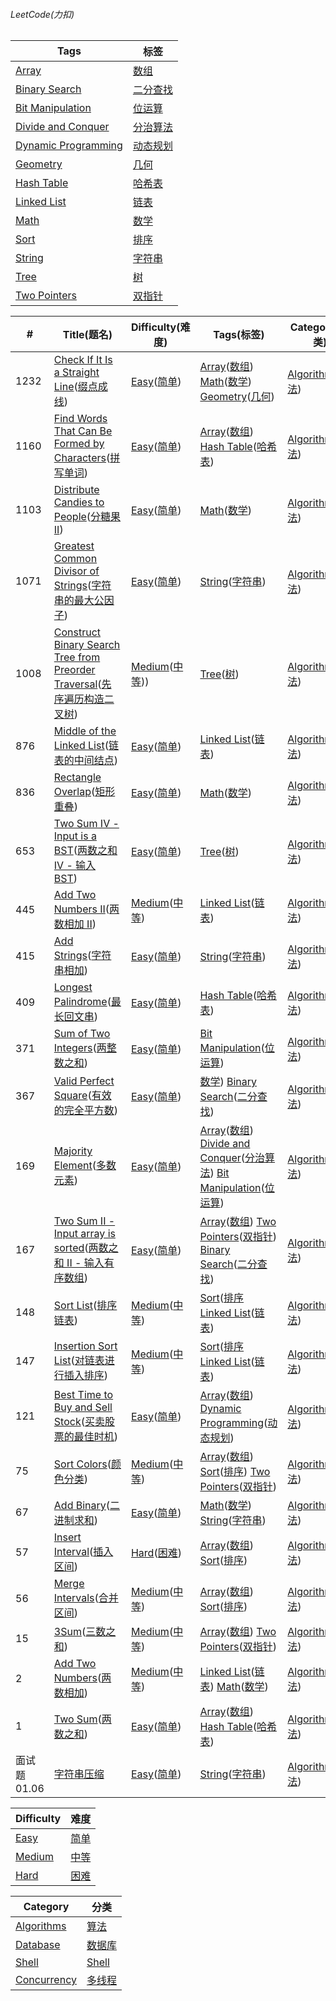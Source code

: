 ###### LeetCode(力扣)

Tags|标签
---|---
[Array](https://leetcode.com/problemset/all/?topicSlugs=array)|[数组](https://leetcode-cn.com/problemset/all/?topicSlugs=array)
[Binary Search](https://leetcode.com/problemset/all/?topicSlugs=binary-search)|[二分查找](https://leetcode-cn.com/problemset/all/?topicSlugs=binary-search)
[Bit Manipulation](https://leetcode.com/problemset/all/?topicSlugs=bit-manipulation)|[位运算](https://leetcode-cn.com/problemset/all/?topicSlugs=bit-manipulation)
[Divide and Conquer](https://leetcode.com/problemset/all/?topicSlugs=divide-and-conquer)|[分治算法](https://leetcode-cn.com/problemset/all/?topicSlugs=divide-and-conquer)
[Dynamic Programming](https://leetcode.com/problemset/all/?topicSlugs=dynamic-programming)|[动态规划](https://leetcode-cn.com/problemset/all/?topicSlugs=dynamic-programming)
[Geometry](https://leetcode.com/problemset/all/?topicSlugs=geometry)|[几何](https://leetcode-cn.com/problemset/all/?topicSlugs=geometry)
[Hash Table](https://leetcode.com/problemset/all/?topicSlugs=hash-table)|[哈希表](https://leetcode-cn.com/problemset/all/?topicSlugs=hash-table)
[Linked List](https://leetcode.com/problemset/all/?topicSlugs=linked-list)|[链表](https://leetcode-cn.com/problemset/all/?topicSlugs=linked-list)
[Math](https://leetcode.com/problemset/all/?topicSlugs=math)|[数学](https://leetcode-cn.com/problemset/all/?topicSlugs=math)
[Sort](https://leetcode.com/problemset/all/?topicSlugs=sort)|[排序](https://leetcode-cn.com/problemset/all/?topicSlugs=sort)
[String](https://leetcode.com/problemset/all/?topicSlugs=string)|[字符串](https://leetcode-cn.com/problemset/all/?topicSlugs=string)
[Tree](https://leetcode.com/problemset/all/?topicSlugs=tree)|[树](https://leetcode-cn.com/problemset/all/?topicSlugs=tree)
[Two Pointers](https://leetcode.com/problemset/all/?topicSlugs=two-pointers)|[双指针](https://leetcode-cn.com/problemset/all/?topicSlugs=two-pointers)


\#|Title(题名)|Difficulty(难度)|Tags(标签)|Category(分类)|Solution
---|---|---|---|---|---
1232|[Check If It Is a Straight Line](https://leetcode.com/problems/check-if-it-is-a-straight-line/)([缀点成线](https://leetcode-cn.com/problems/check-if-it-is-a-straight-line/))|[Easy](https://leetcode.com/problemset/all/?difficulty=Easy)([简单](https://leetcode-cn.com/problemset/all/?difficulty=%E7%AE%80%E5%8D%95))|[Array](https://leetcode.com/tag/array)([数组](https://leetcode-cn.com/tag/array)) [Math](https://leetcode.com/tag/math)([数学](https://leetcode-cn.com/tag/math)) [Geometry](https://leetcode.com/tag/geometry)([几何](https://leetcode-cn.com/tag/geometry))|[Algorithms](https://leetcode.com/problemset/algorithms/)([算法](https://leetcode-cn.com/problemset/algorithms/))|[Java](src/test/java/com/github/fxygr/leetcode/CheckIfItIsAStraightLineTest.java)
1160|[Find Words That Can Be Formed by Characters](https://leetcode.com/problems/find-words-that-can-be-formed-by-characters/)([拼写单词](https://leetcode-cn.com/problems/find-words-that-can-be-formed-by-characters/))|[Easy](https://leetcode.com/problemset/all/?difficulty=Easy)([简单](https://leetcode-cn.com/problemset/all/?difficulty=%E7%AE%80%E5%8D%95))|[Array](https://leetcode.com/tag/array)([数组](https://leetcode-cn.com/tag/array)) [Hash Table](https://leetcode.com/tag/hash-table)([哈希表](https://leetcode-cn.com/tag/hash-table))|[Algorithms](https://leetcode.com/problemset/algorithms/)([算法](https://leetcode-cn.com/problemset/algorithms/))|[Java](src/test/java/com/github/fxygr/leetcode/FindWordsThatCanBeFormedByCharactersTest.java)
1103|[Distribute Candies to People](https://leetcode.com/problems/distribute-candies-to-people/)([分糖果 II](https://leetcode-cn.com/problems/distribute-candies-to-people/))|[Easy](https://leetcode.com/problemset/all/?difficulty=Easy)([简单](https://leetcode-cn.com/problemset/all/?difficulty=%E7%AE%80%E5%8D%95))|[Math](https://leetcode.com/tag/math)([数学](https://leetcode-cn.com/tag/math))|[Algorithms](https://leetcode.com/problemset/algorithms/)([算法](https://leetcode-cn.com/problemset/algorithms/))|[Java](src/test/java/com/github/fxygr/leetcode/DistributeCandiesToPeopleTest.java)
1071|[Greatest Common Divisor of Strings](https://leetcode.com/problems/greatest-common-divisor-of-strings/)([字符串的最大公因子](https://leetcode-cn.com/problems/greatest-common-divisor-of-strings/))|[Easy](https://leetcode.com/problemset/all/?difficulty=Easy)([简单](https://leetcode-cn.com/problemset/all/?difficulty=%E7%AE%80%E5%8D%95))|[String](https://leetcode.com/tag/string)([字符串](https://leetcode-cn.com/tag/string))|[Algorithms](https://leetcode.com/problemset/algorithms/)([算法](https://leetcode-cn.com/problemset/algorithms/))|[Java](src/test/java/com/github/fxygr/leetcode/GreatestCommonDivisorOfStringsTest.java)
1008|[Construct Binary Search Tree from Preorder Traversal](https://leetcode.com/problems/construct-binary-search-tree-from-preorder-traversal/)([先序遍历构造二叉树](https://leetcode-cn.com/problems/construct-binary-search-tree-from-preorder-traversal/))|[Medium](https://leetcode.com/problemset/all/?difficulty=Medium)([中等](https://leetcode-cn.com/problemset/all/?difficulty=%E4%B8%AD%E7%AD%89)))|[Tree](https://leetcode.com/tag/tree)([树](https://leetcode-cn.com/tag/tree))|[Algorithms](https://leetcode.com/problemset/algorithms/)([算法](https://leetcode-cn.com/problemset/algorithms/))|[Java](src/test/java/com/github/fxygr/leetcode/ConstructBinarySearchTreeFromPreorderTraversalTest.java)
876|[Middle of the Linked List](https://leetcode.com/problems/middle-of-the-linked-list/)([链表的中间结点](https://leetcode-cn.com/problems/middle-of-the-linked-list/))|[Easy](https://leetcode.com/problemset/all/?difficulty=Easy)([简单](https://leetcode-cn.com/problemset/all/?difficulty=%E7%AE%80%E5%8D%95))|[Linked List](https://leetcode.com/tag/linked-list)([链表](https://leetcode-cn.com/tag/linked-list))|[Algorithms](https://leetcode.com/problemset/algorithms/)([算法](https://leetcode-cn.com/problemset/algorithms/))|[Java](src/test/java/com/github/fxygr/leetcode/MiddleOfTheLinkedListTest.java)
836|[Rectangle Overlap](https://leetcode.com/problems/rectangle-overlap/)([矩形重叠](https://leetcode-cn.com/problems/rectangle-overlap/))|[Easy](https://leetcode.com/problemset/all/?difficulty=Easy)([简单](https://leetcode-cn.com/problemset/all/?difficulty=%E7%AE%80%E5%8D%95))|[Math](https://leetcode.com/tag/math)([数学](https://leetcode-cn.com/tag/math))|[Algorithms](https://leetcode.com/problemset/algorithms/)([算法](https://leetcode-cn.com/problemset/algorithms/))|[Java](src/test/java/com/github/fxygr/leetcode/RectangleOverlapTest.java)
653|[Two Sum IV - Input is a BST](https://leetcode.com/problems/two-sum-iv-input-is-a-bst/)([两数之和 IV - 输入 BST](https://leetcode-cn.com/problems/two-sum-iv-input-is-a-bst/))|[Easy](https://leetcode.com/problemset/all/?difficulty=Easy)([简单](https://leetcode-cn.com/problemset/all/?difficulty=%E7%AE%80%E5%8D%95))|[Tree](https://leetcode.com/tag/tree)([树](https://leetcode-cn.com/tag/tree))|[Algorithms](https://leetcode.com/problemset/algorithms/)([算法](https://leetcode-cn.com/problemset/algorithms/))|[Java](src/test/java/com/github/fxygr/leetcode/TwoSumIITest.java)
445|[Add Two Numbers II](https://leetcode.com/problems/add-two-numbers-ii/)([两数相加 II](https://leetcode-cn.com/problems/add-two-numbers-ii/))|[Medium](https://leetcode.com/problemset/all/?difficulty=Medium)([中等](https://leetcode-cn.com/problemset/all/?difficulty=%E4%B8%AD%E7%AD%89))|[Linked List](https://leetcode.com/tag/linked-list)([链表](https://leetcode-cn.com/tag/linked-list))|[Algorithms](https://leetcode.com/problemset/algorithms/)([算法](https://leetcode-cn.com/problemset/algorithms/))|[Java](src/test/java/com/github/fxygr/leetcode/AddTwoNumbersIITest.java)
415|[Add Strings](https://leetcode.com/problems/add-strings/)([字符串相加](https://leetcode-cn.com/problems/add-strings/))|[Easy](https://leetcode.com/problemset/all/?difficulty=Easy)([简单](https://leetcode-cn.com/problemset/all/?difficulty=%E7%AE%80%E5%8D%95))|[String](https://leetcode.com/tag/string)([字符串](https://leetcode-cn.com/tag/string))|[Algorithms](https://leetcode.com/problemset/algorithms/)([算法](https://leetcode-cn.com/problemset/algorithms/))|[Java](src/test/java/com/github/fxygr/leetcode/AddStringsTest.java)
409|[Longest Palindrome](https://leetcode.com/problems/longest-palindrome/)([最长回文串](https://leetcode-cn.com/problems/longest-palindrome/))|[Easy](https://leetcode.com/problemset/all/?difficulty=Easy)([简单](https://leetcode-cn.com/problemset/all/?difficulty=%E7%AE%80%E5%8D%95))|[Hash Table](https://leetcode.com/tag/hash-table)([哈希表](https://leetcode-cn.com/tag/hash-table))|[Algorithms](https://leetcode.com/problemset/algorithms/)([算法](https://leetcode-cn.com/problemset/algorithms/))|[Java](src/test/java/com/github/fxygr/leetcode/LongestPalindromeTest.java)
371|[Sum of Two Integers](https://leetcode.com/problems/sum-of-two-integers/)([两整数之和](https://leetcode-cn.com/problems/sum-of-two-integers/))|[Easy](https://leetcode.com/problemset/all/?difficulty=Easy)([简单](https://leetcode-cn.com/problemset/all/?difficulty=%E7%AE%80%E5%8D%95))|[Bit Manipulation](https://leetcode.com/tag/bit-manipulation)([位运算](https://leetcode-cn.com/tag/bit-manipulation))|[Algorithms](https://leetcode.com/problemset/algorithms/)([算法](https://leetcode-cn.com/problemset/algorithms/))|[Java](src/test/java/com/github/fxygr/leetcode/SumOfTwoIntegersTest.java)
367|[Valid Perfect Square](https://leetcode.com/problems/valid-perfect-square/)([有效的完全平方数](https://leetcode-cn.com/problems/valid-perfect-square/))|[Easy](https://leetcode.com/problemset/all/?difficulty=Easy)([简单](https://leetcode-cn.com/problemset/all/?difficulty=%E7%AE%80%E5%8D%95))|[数学](https://leetcode-cn.com/tag/math)) [Binary Search](https://leetcode.com/tag/binary-search)([二分查找](https://leetcode-cn.com/tag/binary-search))|[Algorithms](https://leetcode.com/problemset/algorithms/)([算法](https://leetcode-cn.com/problemset/algorithms/))|[Java](src/test/java/com/github/fxygr/leetcode/ValidPerfectSquareTest.java)
169|[Majority Element](https://leetcode.com/problems/majority-element/)([多数元素](https://leetcode-cn.com/problems/majority-element/))|[Easy](https://leetcode.com/problemset/all/?difficulty=Easy)([简单](https://leetcode-cn.com/problemset/all/?difficulty=%E7%AE%80%E5%8D%95))|[Array](https://leetcode.com/tag/array)([数组](https://leetcode-cn.com/tag/array)) [Divide and Conquer](https://leetcode.com/tag/divide-and-conquer)([分治算法](https://leetcode-cn.com/tag/divide-and-conquer)) [Bit Manipulation](https://leetcode.com/tag/bit-manipulation)([位运算](https://leetcode-cn.com/tag/bit-manipulation))|[Algorithms](https://leetcode.com/problemset/algorithms/)([算法](https://leetcode-cn.com/problemset/algorithms/))|[Java](src/test/java/com/github/fxygr/leetcode/MajorityElementTest.java)
167|[Two Sum II - Input array is sorted](https://leetcode.com/problems/two-sum-ii-input-array-is-sorted/)([两数之和 II - 输入有序数组](https://leetcode-cn.com/problems/two-sum-ii-input-array-is-sorted/))|[Easy](https://leetcode.com/problemset/all/?difficulty=Easy)([简单](https://leetcode-cn.com/problemset/all/?difficulty=%E7%AE%80%E5%8D%95))|[Array](https://leetcode.com/tag/array)([数组](https://leetcode-cn.com/tag/array)) [Two Pointers](https://leetcode.com/tag/two-pointers)([双指针](https://leetcode-cn.com/tag/two-pointers)) [Binary Search](https://leetcode.com/tag/binary-search)([二分查找](https://leetcode-cn.com/tag/binary-search))|[Algorithms](https://leetcode.com/problemset/algorithms/)([算法](https://leetcode-cn.com/problemset/algorithms/))|[Java](src/test/java/com/github/fxygr/leetcode/TwoSumIVTest.java)
148|[Sort List](https://leetcode.com/problems/sort-list/)([排序链表](https://leetcode-cn.com/problems/sort-colors/))|[Medium](https://leetcode.com/problemset/all/?difficulty=Medium)([中等](https://leetcode-cn.com/problemset/all/?difficulty=%E4%B8%AD%E7%AD%89))|[Sort](https://leetcode.com/tag/sort)([排序](https://leetcode-cn.com/tag/sort) [Linked List](https://leetcode.com/tag/linked-list)([链表](https://leetcode-cn.com/tag/linked-list))|[Algorithms](https://leetcode.com/problemset/algorithms/)([算法](https://leetcode-cn.com/problemset/algorithms/))|[Java](src/test/java/com/github/fxygr/leetcode/TwoSumIITest.java)
147|[Insertion Sort List](https://leetcode.com/problems/insertion-sort-list/)([对链表进行插入排序](https://leetcode-cn.com/problems/insertion-sort-list/))|[Medium](https://leetcode.com/problemset/all/?difficulty=Medium)([中等](https://leetcode-cn.com/problemset/all/?difficulty=%E4%B8%AD%E7%AD%89))|[Sort](https://leetcode.com/tag/sort)([排序](https://leetcode-cn.com/tag/sort) [Linked List](https://leetcode.com/tag/linked-list)([链表](https://leetcode-cn.com/tag/linked-list))|[Algorithms](https://leetcode.com/problemset/algorithms/)([算法](https://leetcode-cn.com/problemset/algorithms/))|[Java](src/test/java/com/github/fxygr/leetcode/InsertionSortListTest.java)
121|[Best Time to Buy and Sell Stock](https://leetcode.com/problems/best-time-to-buy-and-sell-stock/)([买卖股票的最佳时机](https://leetcode-cn.com/problems/best-time-to-buy-and-sell-stock/))|[Easy](https://leetcode.com/problemset/all/?difficulty=Easy)([简单](https://leetcode-cn.com/problemset/all/?difficulty=%E7%AE%80%E5%8D%95))|[Array](https://leetcode.com/tag/array)([数组](https://leetcode-cn.com/tag/array)) [Dynamic Programming](https://leetcode.com/tag/dynamic-programming)([动态规划](https://leetcode-cn.com/tag/dynamic-programming))|[Algorithms](https://leetcode.com/problemset/algorithms/)([算法](https://leetcode-cn.com/problemset/algorithms/))|[Java](src/test/java/com/github/fxygr/leetcode/BestTimeToBuyAndSellStockTest.java)
75|[Sort Colors](https://leetcode.com/problems/sort-colors/)([颜色分类](https://leetcode-cn.com/problems/sort-colors/))|[Medium](https://leetcode.com/problemset/all/?difficulty=Medium)([中等](https://leetcode-cn.com/problemset/all/?difficulty=%E4%B8%AD%E7%AD%89))|[Array](https://leetcode.com/tag/array)([数组](https://leetcode-cn.com/tag/array)) [Sort](https://leetcode.com/tag/sort)([排序](https://leetcode-cn.com/tag/sort)) [Two Pointers](https://leetcode.com/tag/two-pointers)([双指针](https://leetcode-cn.com/tag/two-pointers))|[Algorithms](https://leetcode.com/problemset/algorithms/)([算法](https://leetcode-cn.com/problemset/algorithms/))|[Java](src/test/java/com/github/fxygr/leetcode/SortColorsTest.java)
67|[Add Binary](https://leetcode.com/problems/add-binary/)([二进制求和](https://leetcode-cn.com/problems/add-binary/))|[Easy](https://leetcode.com/problemset/all/?difficulty=Easy)([简单](https://leetcode-cn.com/problemset/all/?difficulty=%E7%AE%80%E5%8D%95))|[Math](https://leetcode.com/tag/math)([数学](https://leetcode-cn.com/tag/math)) [String](https://leetcode.com/tag/string)([字符串](https://leetcode-cn.com/tag/string))|[Algorithms](https://leetcode.com/problemset/algorithms/)([算法](https://leetcode-cn.com/problemset/algorithms/))|[Java](src/test/java/com/github/fxygr/leetcode/AddBinaryTest.java)
57|[Insert Interval](https://leetcode.com/problems/insert-interval/)([插入区间](https://leetcode-cn.com/problems/insert-interval/))|[Hard](https://leetcode.com/problemset/all/?difficulty=Hard)([困难](https://leetcode-cn.com/problemset/all/?difficulty=%E5%9B%B0%E9%9A%BE))|[Array](https://leetcode.com/tag/array)([数组](https://leetcode-cn.com/tag/array)) [Sort](https://leetcode.com/tag/sort)([排序](https://leetcode-cn.com/tag/sort))|[Algorithms](https://leetcode.com/problemset/algorithms/)([算法](https://leetcode-cn.com/problemset/algorithms/))|[Java](src/test/java/com/github/fxygr/leetcode/InsertIntervalTest.java)
56|[Merge Intervals](https://leetcode.com/problems/merge-intervals/)([合并区间](https://leetcode-cn.com/problems/merge-intervals/))|[Medium](https://leetcode.com/problemset/all/?difficulty=Medium)([中等](https://leetcode-cn.com/problemset/all/?difficulty=%E4%B8%AD%E7%AD%89))|[Array](https://leetcode.com/tag/array)([数组](https://leetcode-cn.com/tag/array)) [Sort](https://leetcode.com/tag/sort)([排序](https://leetcode-cn.com/tag/sort))|[Algorithms](https://leetcode.com/problemset/algorithms/)([算法](https://leetcode-cn.com/problemset/algorithms/))|[Java](src/test/java/com/github/fxygr/leetcode/MergeIntervalsTest.java)
15|[3Sum](https://leetcode.com/problems/3sum/)([三数之和](https://leetcode-cn.com/problems/3sum/))|[Medium](https://leetcode.com/problemset/all/?difficulty=Medium)([中等](https://leetcode-cn.com/problemset/all/?difficulty=%E4%B8%AD%E7%AD%89))|[Array](https://leetcode.com/tag/array)([数组](https://leetcode-cn.com/tag/array)) [Two Pointers](https://leetcode.com/tag/two-pointers)([双指针](https://leetcode-cn.com/tag/two-pointers))|[Algorithms](https://leetcode.com/problemset/algorithms/)([算法](https://leetcode-cn.com/problemset/algorithms/))|[Java](src/test/java/com/github/fxygr/leetcode/ThreeSumTest.java)
2|[Add Two Numbers](https://leetcode.com/problems/add-two-numbers/)([两数相加](https://leetcode-cn.com/problems/add-two-numbers/))|[Medium](https://leetcode.com/problemset/all/?difficulty=Medium)([中等](https://leetcode-cn.com/problemset/all/?difficulty=%E4%B8%AD%E7%AD%89))|[Linked List](https://leetcode.com/tag/linked-list)([链表](https://leetcode-cn.com/tag/linked-list)) [Math](https://leetcode.com/tag/math)([数学](https://leetcode-cn.com/tag/math))|[Algorithms](https://leetcode.com/problemset/algorithms/)([算法](https://leetcode-cn.com/problemset/algorithms/))|[Java](src/test/java/com/github/fxygr/leetcode/AddTwoNumbersTest.java)
1|[Two Sum](https://leetcode.com/problems/two-sum/)([两数之和](https://leetcode-cn.com/problems/two-sum/))|[Easy](https://leetcode.com/problemset/all/?difficulty=Easy)([简单](https://leetcode-cn.com/problemset/all/?difficulty=%E7%AE%80%E5%8D%95))|[Array](https://leetcode.com/tag/array)([数组](https://leetcode-cn.com/tag/array)) [Hash Table](https://leetcode.com/tag/hash-table)([哈希表](https://leetcode-cn.com/tag/hash-table))|[Algorithms](https://leetcode.com/problemset/algorithms/)([算法](https://leetcode-cn.com/problemset/algorithms/))|[Java](src/test/java/com/github/fxygr/leetcode/TowSumTest.java)
面试题 01.06|[字符串压缩](https://leetcode-cn.com/problems/compress-string-lcci/)|[Easy](https://leetcode.com/problemset/all/?difficulty=Easy)([简单](https://leetcode-cn.com/problemset/all/?difficulty=%E7%AE%80%E5%8D%95))|[String](https://leetcode.com/tag/string)([字符串](https://leetcode-cn.com/tag/string))|[Algorithms](https://leetcode.com/problemset/algorithms/)([算法](https://leetcode-cn.com/problemset/algorithms/))|[Java](src/test/java/com/github/fxygr/leetcode/CompressStringLcciTest.java)


Difficulty|难度
---|---
[Easy](https://leetcode.com/problemset/all/?difficulty=Easy)|[简单](https://leetcode-cn.com/problemset/all/?difficulty=%E7%AE%80%E5%8D%95)
[Medium](https://leetcode.com/problemset/all/?difficulty=Medium)|[中等](https://leetcode-cn.com/problemset/all/?difficulty=%E4%B8%AD%E7%AD%89)
[Hard](https://leetcode.com/problemset/all/?difficulty=Hard)|[困难](https://leetcode-cn.com/problemset/all/?difficulty=%E5%9B%B0%E9%9A%BE)

Category|分类
---|---
[Algorithms](https://leetcode.com/problemset/algorithms/)|[算法](https://leetcode-cn.com/problemset/algorithms/)
[Database](https://leetcode.com/problemset/database/)|[数据库](https://leetcode-cn.com/problemset/database/)
[Shell](https://leetcode.com/problemset/shell/)|[Shell](https://leetcode-cn.com/problemset/shell/)
[Concurrency](https://leetcode.com/problemset/concurrency/)|[多线程](https://leetcode-cn.com/problemset/concurrency/)





















